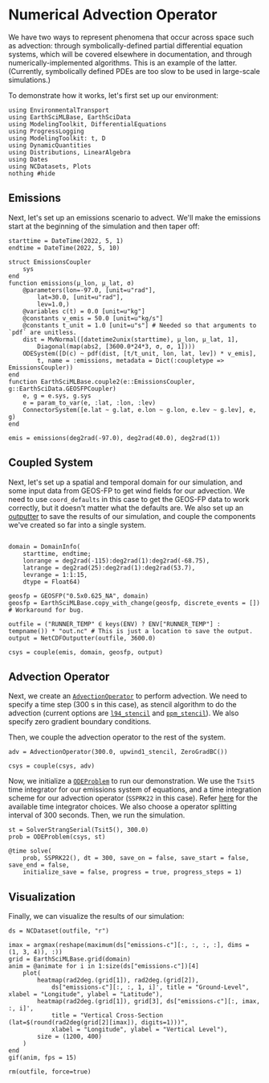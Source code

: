 # Numerical Advection Operator

We have two ways to represent phenomena that occur across space such as advection: through symbolically-defined partial differential equation systems, which will be covered elsewhere in
documentation, and through numerically-implemented algorithms.
This is an example of the latter. (Currently, symbolically defined PDEs are too slow to be
used in large-scale simulations.)

To demonstrate how it works, let's first set up our environment:

```@example adv
using EnvironmentalTransport
using EarthSciMLBase, EarthSciData
using ModelingToolkit, DifferentialEquations
using ProgressLogging
using ModelingToolkit: t, D
using DynamicQuantities
using Distributions, LinearAlgebra
using Dates
using NCDatasets, Plots
nothing #hide
```

## Emissions

Next, let's set up an emissions scenario to advect.
We'll make the emissions start at the beginning of the simulation and then taper off:

```@example adv
starttime = DateTime(2022, 5, 1)
endtime = DateTime(2022, 5, 10)

struct EmissionsCoupler
    sys
end
function emissions(μ_lon, μ_lat, σ)
    @parameters(lon=-97.0, [unit=u"rad"],
        lat=30.0, [unit=u"rad"],
        lev=1.0,)
    @variables c(t) = 0.0 [unit=u"kg"]
    @constants v_emis = 50.0 [unit=u"kg/s"]
    @constants t_unit = 1.0 [unit=u"s"] # Needed so that arguments to `pdf` are unitless.
    dist = MvNormal([datetime2unix(starttime), μ_lon, μ_lat, 1],
        Diagonal(map(abs2, [3600.0*24*3, σ, σ, 1])))
    ODESystem([D(c) ~ pdf(dist, [t/t_unit, lon, lat, lev]) * v_emis],
        t, name = :emissions, metadata = Dict(:coupletype => EmissionsCoupler))
end
function EarthSciMLBase.couple2(e::EmissionsCoupler, g::EarthSciData.GEOSFPCoupler)
    e, g = e.sys, g.sys
    e = param_to_var(e, :lat, :lon, :lev)
    ConnectorSystem([e.lat ~ g.lat, e.lon ~ g.lon, e.lev ~ g.lev], e, g)
end

emis = emissions(deg2rad(-97.0), deg2rad(40.0), deg2rad(1))
```

## Coupled System

Next, let's set up a spatial and temporal domain for our simulation, and
some input data from GEOS-FP to get wind fields for our advection.
We need to use `coord_defaults` in this case to get the GEOS-FP data to work correctly, but
it doesn't matter what the defaults are.
We also set up an [outputter](https://data.earthsci.dev/stable/api/#EarthSciData.NetCDFOutputter) to save the results of our simulation, and couple the components we've created so far into a
single system.

```@example adv

domain = DomainInfo(
    starttime, endtime;
    lonrange = deg2rad(-115):deg2rad(1):deg2rad(-68.75),
    latrange = deg2rad(25):deg2rad(1):deg2rad(53.7),
    levrange = 1:1:15,
    dtype = Float64)

geosfp = GEOSFP("0.5x0.625_NA", domain)
geosfp = EarthSciMLBase.copy_with_change(geosfp, discrete_events = []) # Workaround for bug.

outfile = ("RUNNER_TEMP" ∈ keys(ENV) ? ENV["RUNNER_TEMP"] : tempname()) * "out.nc" # This is just a location to save the output.
output = NetCDFOutputter(outfile, 3600.0)

csys = couple(emis, domain, geosfp, output)
```

## Advection Operator

Next, we create an [`AdvectionOperator`](@ref) to perform advection.
We need to specify a time step (300 s in this case), as stencil algorithm to do the advection (current options are [`l94_stencil`](@ref) and [`ppm_stencil`](@ref)).
We also specify zero gradient boundary conditions.

Then, we couple the advection operator to the rest of the system.

```@example adv
adv = AdvectionOperator(300.0, upwind1_stencil, ZeroGradBC())

csys = couple(csys, adv)
```

Now, we initialize a [`ODEProblem`](https://docs.sciml.ai/DiffEqDocs/stable/types/ode_types/) to run our demonstration.
We use the `Tsit5` time integrator for our emissions system of equations, and a time integration scheme for our advection operator (`SSPRK22` in this case).
Refer [here](https://docs.sciml.ai/DiffEqDocs/stable/solvers/ode_solve/) for the available time integrator choices.
We also choose a operator splitting interval of 300 seconds.
Then, we run the simulation.

```@example adv
st = SolverStrangSerial(Tsit5(), 300.0)
prob = ODEProblem(csys, st)

@time solve(
    prob, SSPRK22(), dt = 300, save_on = false, save_start = false, save_end = false,
    initialize_save = false, progress = true, progress_steps = 1)
```

## Visualization

Finally, we can visualize the results of our simulation:

```@example adv
ds = NCDataset(outfile, "r")

imax = argmax(reshape(maximum(ds["emissions₊c"][:, :, :, :], dims = (1, 3, 4)), :))
grid = EarthSciMLBase.grid(domain)
anim = @animate for i in 1:size(ds["emissions₊c"])[4]
    plot(
        heatmap(rad2deg.(grid[1]), rad2deg.(grid[2]),
            ds["emissions₊c"][:, :, 1, i]', title = "Ground-Level", xlabel = "Longitude", ylabel = "Latitude"),
        heatmap(rad2deg.(grid[1]), grid[3], ds["emissions₊c"][:, imax, :, i]',
            title = "Vertical Cross-Section (lat=$(round(rad2deg(grid[2][imax]), digits=1)))",
            xlabel = "Longitude", ylabel = "Vertical Level"),
        size = (1200, 400)
    )
end
gif(anim, fps = 15)
```

```@setup adv
rm(outfile, force=true)
```
